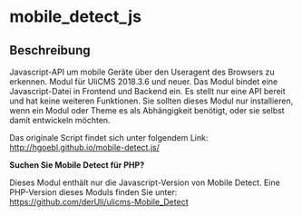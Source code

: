 # mobile_detect_js

## Beschreibung

Javascript-API um mobile Geräte über den Useragent des Browsers zu erkennen.
Modul für UliCMS 2018.3.6 und neuer.
Das Modul bindet eine Javascript-Datei in Frontend und Backend ein.
Es stellt nur eine API bereit und hat keine weiteren Funktionen.
Sie sollten dieses Modul nur installieren, 
wenn ein Modul oder Theme es als Abhängigkeit benötigt, oder sie selbst damit entwickeln möchten.

Das originale Script findet sich unter folgendem Link:
http://hgoebl.github.io/mobile-detect.js/

**Suchen Sie Mobile Detect für PHP?**

Dieses Modul enthält nur die Javascript-Version von Mobile Detect.
Eine PHP-Version dieses Moduls finden Sie unter:
https://github.com/derUli/ulicms-Mobile_Detect